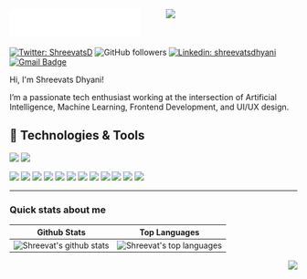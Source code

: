 <img src="header_en.svg"></img>
<img align='right' src="https://media.giphy.com/media/M9gbBd9nbDrOTu1Mqx/giphy.gif" width="230">

[![Twitter: ShreevatsD](https://img.shields.io/twitter/follow/shreevatsdhyani?style=social)](https://x.com/ShreevatsD)
![GitHub followers](https://img.shields.io/github/followers/shreevatsdhyani?label=Follow&style=social)
[![Linkedin: shreevatsdhyani](https://img.shields.io/badge/-Shreevats_Dhyani-blue?style=flat-square&logo=Linkedin&logoColor=white&link=https://www.linkedin.com/in/shreevats-dhyani/)](www.linkedin.com/in/shreevatsdhyani)
[![Gmail Badge](https://img.shields.io/badge/-GMail-c14438?style=social&logo=Gmail&logoColor=red&link=mailto:shreevats37@gmail.com)](mailto:shreevats37@gmail.com)

Hi, I'm Shreevats Dhyani!

I’m a passionate tech enthusiast working at the intersection of Artificial Intelligence, Machine Learning, Frontend Development, and UI/UX design.

## 🔧 Technologies & Tools
![](https://img.shields.io/badge/Java-informational?style=flat&logo=java&logoColor=white&color=6aa6f8)
![](https://img.shields.io/badge/React-informational?style=flat&logo=react&logoColor=white&color=6aa6f8)

![](https://img.shields.io/badge/OS-Linux-informational?style=flat&logo=linux&logoColor=white&color=6aa6f8)
![](https://img.shields.io/badge/Editor-VS_Code-informational?style=flat&logo=visual-studio-code&logoColor=white&color=6aa6f8)
![](https://img.shields.io/badge/Code-Python-informational?style=flat&logo=python&logoColor=white&color=6aa6f8)
![](https://img.shields.io/badge/Code-JavaScript-informational?style=flat&logo=javascript&logoColor=white&color=6aa6f8)
![](https://img.shields.io/badge/Code-Golang-informational?style=flat&logo=go&logoColor=white&color=6aa6f8)
![](https://img.shields.io/badge/Code-Make-informational?style=flat&logo=cmake&logoColor=white&color=6aa6f8)
![](https://img.shields.io/badge/Code-Vue-informational?style=flat&logo=vue.js&logoColor=white&color=6aa6f8)
![](https://img.shields.io/badge/Shell-Bash-informational?style=flat&logo=gnu-bash&logoColor=white&color=6aa6f8)
![](https://img.shields.io/badge/Tools-PostgreSQL-informational?style=flat&logo=postgresql&logoColor=white&color=6aa6f8)
![](https://img.shields.io/badge/Tools-Docker-informational?style=flat&logo=docker&logoColor=white&color=6aa6f8)
![](https://img.shields.io/badge/Tools-Kubernetes-informational?style=flat&logo=kubernetes&logoColor=white&color=6aa6f8)
![](https://img.shields.io/badge/Tools-Red_Hat_OpenShift-informational?style=flat&logo=red-hat-open-shift&logoColor=white&color=6aa6f8)

<!-- BLOG-POST-LIST:START 
## Blog & Writing
Apart from coding, I also maintain a blog - you can find my articles on [Hashnode](https://shreevatsdhyani.hashnode.dev/).
Some of my articles:
- [Goodbye etcd, Hello PostgreSQL: Running Kubernetes with an SQL Database]()
- [Remote Interactive Debugging of Python Applications Running in Kubernetes]()
- [The Right Way to Run Shell Commands From Python]()
- [Real Multithreading is Coming to Python - Learn How You Can Use It Now]()
BLOG-POST-LIST:END -->

---
### Quick stats about me
| Github Stats | Top Languages |
| --- | --- |
| ![Shreevat's github stats](https://github-readme-stats.vercel.app/api?username=shreevatsdhyani&theme=nightowl&hide_border=false&include_all_commits=false&count_private=true) | ![Shreevat's top languages](https://github-readme-stats.vercel.app/api/top-langs/?username=shreevatsdhyani&theme=nightowl&hide_border=false&include_all_commits=false&count_private=false&layout=compact) |

<p align="right">
<img src="https://komarev.com/ghpvc/?username=shreevatsdhyani&style=plastic&label=Views"><img>
</p>
